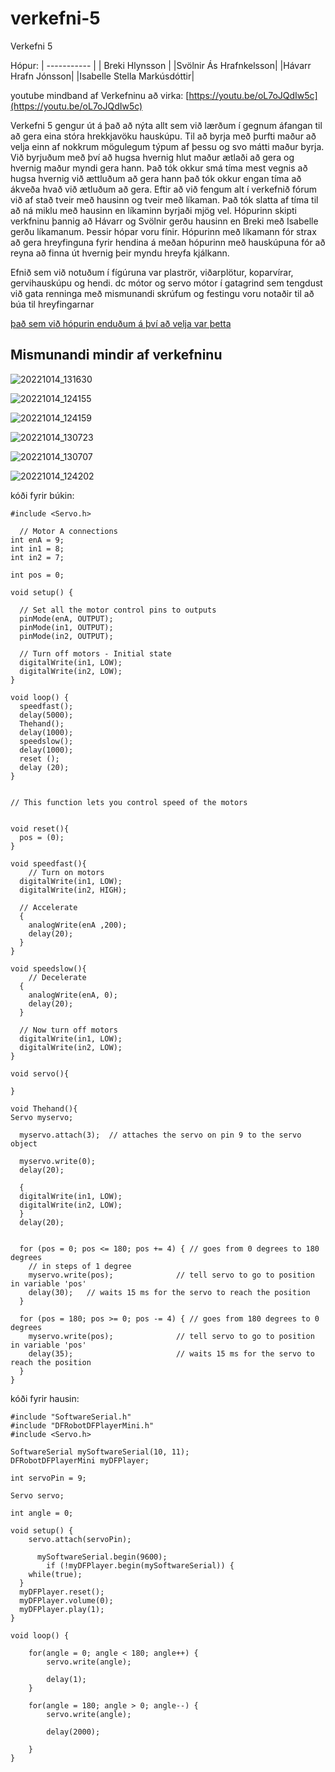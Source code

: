 # verkefni-5
Verkefni 5 

Hópur:
| ----------- |
| Breki Hlynsson    |
|Svölnir Ás Hrafnkelsson|
|Hávarr Hrafn Jónsson|
|Isabelle Stella Markúsdóttir|

youtube mindband af Verkefninu að virka: [https://youtu.be/oL7oJQdIw5c](https://youtu.be/oL7oJQdIw5c)

Verkefni 5 gengur út á það að nýta allt sem við lærðum í gegnum áfangan til að gera eina stóra hrekkjavöku hauskúpu.
Til að byrja með þurfti maður að velja einn af nokkrum mögulegum týpum af þessu og svo mátti maður byrja.
Við byrjuðum með því að hugsa hvernig hlut maður ætlaði að gera og hvernig maður myndi gera hann.
Það tók okkur smá tíma mest vegnis að hugsa hvernig við ættluðum að gera hann það tók okkur engan tíma að ákveða hvað við ætluðum að gera.
Eftir að við fengum alt í verkefnið fórum við af stað tveir með hausinn og tveir með líkaman.
Það tók slatta af tíma til að ná miklu með hausinn en líkaminn byrjaði mjög vel.
Hópurinn skipti verkfninu þannig að Hávarr og Svölnir gerðu hausinn en  Breki með Isabelle gerðu líkamanum. Þessir hópar voru fínir.
Hópurinn með líkamann fór strax að gera hreyfinguna fyrir hendina á meðan hópurinn með hauskúpuna fór að reyna að finna út hvernig þeir myndu hreyfa kjálkann.

Efnið sem við notuðum  í fígúruna var plaströr, viðarplötur, koparvírar, gervihauskúpu og hendi. dc mótor og servo mótor í gatagrind sem tengdust við gata renninga með mismunandi skrúfum og festingu voru notaðir til að búa til hreyfingarnar


[það sem við hópurin enduðum á því að velja var þetta](https://www.youtube.com/watch?v=Ill7k_zleuQ)

## Mismunandi mindir af verkefninu

![20221014_131630](https://user-images.githubusercontent.com/88351016/195892488-cf5715de-e210-4cc5-bbbf-549be87fa1be.jpg)

![20221014_124155](https://user-images.githubusercontent.com/88351016/195892816-9d7380dd-5dbd-4881-b6a3-646e2aeaf096.jpg)

![20221014_124159](https://user-images.githubusercontent.com/88351016/195892822-28adefa6-a05b-4f85-9773-3323304b6229.jpg)

![20221014_130723](https://user-images.githubusercontent.com/88351016/195892528-75eb02a9-d69e-4298-9cc5-f4f218cf3be1.jpg)

![20221014_130707](https://user-images.githubusercontent.com/88351016/195892997-3b894441-6bb9-4e14-8432-2219bb897ef4.jpg)


![20221014_124202](https://user-images.githubusercontent.com/88351016/195892661-31dde7d5-5600-4ed3-bc8c-c28f4396b893.jpg)









kóði fyrir búkin:

```
#include <Servo.h>

  // Motor A connections
int enA = 9;
int in1 = 8;
int in2 = 7;

int pos = 0;

void setup() {

  // Set all the motor control pins to outputs
  pinMode(enA, OUTPUT);
  pinMode(in1, OUTPUT);
  pinMode(in2, OUTPUT);
  
  // Turn off motors - Initial state
  digitalWrite(in1, LOW);
  digitalWrite(in2, LOW);
}

void loop() {
  speedfast();
  delay(5000);
  Thehand();
  delay(1000);
  speedslow();
  delay(1000);
  reset ();
  delay (20);
}


// This function lets you control speed of the motors


void reset(){
  pos = (0);
}

void speedfast(){
    // Turn on motors
  digitalWrite(in1, LOW);
  digitalWrite(in2, HIGH);
  
  // Accelerate
  {
    analogWrite(enA ,200);
    delay(20);
  }
}

void speedslow(){
    // Decelerate
  {
    analogWrite(enA, 0);
    delay(20);
  }
  
  // Now turn off motors
  digitalWrite(in1, LOW);
  digitalWrite(in2, LOW);
}

void servo(){

}

void Thehand(){
Servo myservo;

  myservo.attach(3);  // attaches the servo on pin 9 to the servo object

  myservo.write(0);  
  delay(20);
  
  {
  digitalWrite(in1, LOW);
  digitalWrite(in2, LOW);
  }
  delay(20);

  
  for (pos = 0; pos <= 180; pos += 4) { // goes from 0 degrees to 180 degrees
    // in steps of 1 degree
    myservo.write(pos);              // tell servo to go to position in variable 'pos'
    delay(30);   // waits 15 ms for the servo to reach the position
  }
  
  for (pos = 180; pos >= 0; pos -= 4) { // goes from 180 degrees to 0 degrees
    myservo.write(pos);              // tell servo to go to position in variable 'pos'
    delay(35);                       // waits 15 ms for the servo to reach the position
  }
}
```


kóði fyrir hausin:

```
#include "SoftwareSerial.h"
#include "DFRobotDFPlayerMini.h"
#include <Servo.h>

SoftwareSerial mySoftwareSerial(10, 11);
DFRobotDFPlayerMini myDFPlayer;

int servoPin = 9;

Servo servo;

int angle = 0;

void setup() {
    servo.attach(servoPin);

      mySoftwareSerial.begin(9600);
        if (!myDFPlayer.begin(mySoftwareSerial)) {
    while(true);
  }
  myDFPlayer.reset();
  myDFPlayer.volume(0);
  myDFPlayer.play(1);
}

void loop() {

    for(angle = 0; angle < 180; angle++) {
        servo.write(angle);

        delay(1);
    }

    for(angle = 180; angle > 0; angle--) {
        servo.write(angle);

        delay(2000);

    }
}
```
